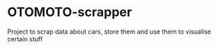 # OTOMOTO-scrapper
Project to scrap data about cars, store them and use them to visualise certain stuff

